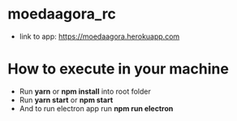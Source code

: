 # moedaagora_rc

- link to app: https://moedaagora.herokuapp.com

# How to execute in your machine

- Run **yarn** or **npm install** into root folder
- Run **yarn start** or **npm start**
- And to run electron app run **npm run electron**